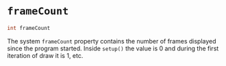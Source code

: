 # `frameCount`

```dart
int frameCount
```

The system `frameCount` property contains the number of frames displayed since the program started.
Inside `setup()` the value is 0 and during the first iteration of draw it is 1, etc.
